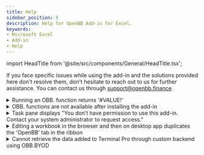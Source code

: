 ```yaml
---
title: Help
sidebar_position: 5
description: Help for OpenBB Add-in for Excel.
keywords:
- Microsoft Excel
- Add-in
- Help
---
```


<!-- markdownlint-disable MD033 -->
import HeadTitle from '@site/src/components/General/HeadTitle.tsx';

<HeadTitle title="Help | Get help" />

If you face specific issues while using the add-in and the solutions provided here don't resolve them, don't hesitate to reach out to us for further assistance. You can contact us through support@openbb.finance.

<details>
<summary>Running an OBB. function returns '#VALUE!'</summary>

* Make sure you are using the correct syntax for the function. You can find the correct syntax for each function [here](https://docs.openbb.co/excel/reference)
* If you have just opened your workbook and the OBB. function returns '#VALUE!', try recalculating the cell again - this is an ongoing issue with Excel add-ins

</details>

<details>
<summary>OBB. functions are not available after installing the add-in</summary>

* Make sure OpenBB Add-in for Excel shows in the ribbon
* Go to **Insert** > **Get Add-ins** > **My Add-ins** > Click '...' when hovering OpenBB add-in > remove the add-in and install it again
* Restart your computer or manually [clear the Office cache](https://learn.microsoft.com/en-us/office/dev/add-ins/testing/clear-cache)

</details>

<details>
<summary>Task pane displays "You don’t have permission to use this add-in. Contact your system administrator to request access."</summary>

* Make sure your account has the necessary permissions to use add-in
* Restart your computer or manually [clear the Office cache](https://learn.microsoft.com/en-us/office/dev/add-ins/testing/clear-cache)

</details>

<details>
<summary>Editing a workbook in the browser and then on desktop app duplicates the 'OpenBB' tab in the ribbon</summary>

This is a known Excel issue. Currently, there is no definitive fix for the problem, but there are workarounds you can apply to fix the file depending on your operating system:

* **Windows**: File > Info > Inspect Workbook > Check ‘Task Pane Add-ins’ > Click ‘OK’. This will scan your workbook and remove the stale add-in reference created by Excel in the browser
* **Mac**: rename your file from .xlsx to .zip > unzip it using WinZip for Mac (don’t use the default unzip tool, otherwise it won’t work) > look for webextensions folder and delete webextension1.xml > rename the file back to .xlsx

</details>

<details>
<summary>Cannot retrieve the data added to Terminal Pro through custom backend using OBB.BYOD</summary>

* Make sure your backend is running and accessible
* If you are using Mac or Safari make sure your backend is using HTTPS and has a valid SSL certificate

</details>
